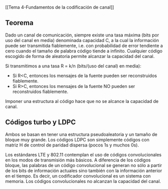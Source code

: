 [[Tema 4-Fundamentos de la codificación de canal]]

## Teorema
Dado un canal de comunicación, siempre existe una tasa máxima (bits por uso del canal en media) denominada capacidad C, a la cual la información puede ser transmitida fiablemente, i.e. con probabilidad de error tendiente a cero cuando el tamaño de palabra código tiende a infinito. Cualquier código escogido de forma de aleatoria permite alcanzar la capacidad del canal.

Si transmitimos a una tasa R = k/n (bits/(uso del canal) en media):
+ Si R<C, entonces los mensajes de la fuente pueden ser reconstruidos fiablemente.
+ Si R>C, entonces los mensajes de la fuente NO pueden ser reconstruidos fiablemente.

Imponer una estructura al código hace que no se alcance la capacidad de canal.

## Códigos turbo y LDPC
Ambos se basan en tener una estructura pseudoaleatoria y un tamaño de bloque muy grande. Los códigos LDPC son simplemente códigos con matriz H de control de paridad dispersa (pocos 1s y muchos 0s).

Los estándares LTE y 802.11 contemplan el uso de códigos convolucionales en los modos de transmisión más básicos. A diferencia de los códigos bloque, las palabras de un código convolucional se generan no sólo a partir de los bits de información actuales sino también con la información anterior en el tiempo. Es decir, un codificador convolucional es un sistema con memoria. Los códigos convolucionales no alcanzan la capacidad del canal.
 
